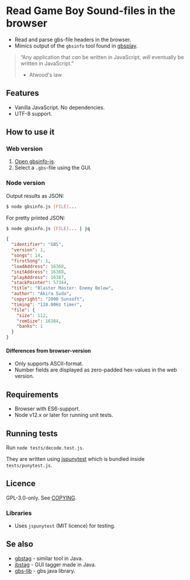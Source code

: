 # Read Game Boy Sound-files in the browser

* Read and parse gbs-file headers in the browser.
* Mimics output of the `gbsinfo` tool found in [gbsplay](https://www.github.com/mmitch/gbsplay).

> “Any application that *can* be written in JavaScript, *will* eventually be written in JavaScript.”
> - Atwood's law

## Features
* Vanilla JavaScript. No dependencies.
* UTF-8 support.

## How to use it

### Web version
1. [Open gbsinfo-js](https://ullenius.github.io/gbsinfo-js).
2. Select a `.gbs`-file using the GUI.

### Node version
Output results as JSON:

```bash
$ node gbsinfo.js [FILE]...
```

For pretty printed JSON:

```bash
$ node gbsinfo.js [FILE]... | jq
```
```json
{
  "identifier": "GBS",
  "version": 1,
  "songs": 14,
  "firstSong": 1,
  "loadAddress": 16368,
  "initAddress": 16368,
  "playAddress": 16387,
  "stackPointer": 57344,
  "title": "Blaster Master: Enemy Below",
  "author": "Akira Suda",
  "copyright": "2000 Sunsoft",
  "timing": "128.00Hz timer",
  "file": {
    "size": 112,
    "romSize": 16384,
    "banks": 1
  }
}
```
#### Differences from browser-version
* Only supports ASCII-format.
* Number fields are displayed as zero-padded hex-values in the web version.

## Requirements
* Browser with ES6-support.
* Node v12.x or later for running unit tests.

## Running tests
Run `node tests/decode.test.js`.

They are written using [jspunytest](https://www.github.com/ullenius/jspunytest) which is bundled inside `tests/punytest.js`.

## Licence
GPL-3.0-only.
See [COPYING](COPYING).

### Libraries
* Uses `jspunytest` (MIT licence) for testing.

## Se also
* [gbstag](https://www.github.com/ullenius/gbstag) - similar tool in Java.
* [jbstag](https://www.github.com/ullenius/jbstag) - GUI tagger made in Java.
* [gbs-lib](https://www.github.com/ullenius/gbs-lib) - gbs java library.
